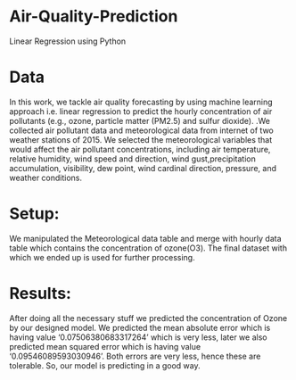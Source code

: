 # Air-Quality-Prediction
 Linear Regression using Python
 
 # Data
In this work, we tackle air quality forecasting by using machine learning approach i.e. linear regression to predict the hourly concentration of air pollutants (e.g., ozone, particle matter (PM2.5) and sulfur dioxide). .We collected air pollutant data and meteorological data from internet of two weather stations of 2015. We selected the meteorological variables that would affect the air pollutant concentrations, including air temperature, relative humidity, wind speed and direction, wind gust,precipitation accumulation, visibility, dew point, wind cardinal direction, pressure, and weather conditions.

# Setup:
We manipulated the Meteorological data table and merge with hourly data table
which contains the concentration of ozone(O3). The final dataset with which we ended up is
used for further processing.
# Results:
After doing all the necessary stuff we predicted the concentration of Ozone by
our designed model. We predicted the mean absolute error which is having value
‘0.07506380683317264’ which is very less, later we also predicted mean squared error which
is having value ‘0.09546089593030946’. Both errors are very less, hence these are tolerable.
So, our model is predicting in a good way.
